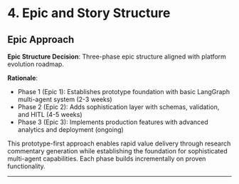 # 4. Epic and Story Structure

## Epic Approach

**Epic Structure Decision**: Three-phase epic structure aligned with platform evolution roadmap.

**Rationale**:
- Phase 1 (Epic 1): Establishes prototype foundation with basic LangGraph multi-agent system (2-3 weeks)
- Phase 2 (Epic 2): Adds sophistication layer with schemas, validation, and HITL (4-5 weeks)
- Phase 3 (Epic 3): Implements production features with advanced analytics and deployment (ongoing)

This prototype-first approach enables rapid value delivery through research commentary generation while establishing the foundation for sophisticated multi-agent capabilities. Each phase builds incrementally on proven functionality.

---
